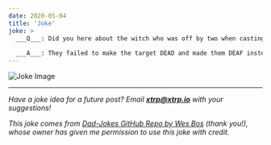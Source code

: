```yaml
---
date: 2020-05-04
title: 'Joke'
joke: >
  ___Q___: Did you here about the witch who was off by two when casting a hex?
  
  ___A___: They failed to make the target DEAD and made them DEAF instead!
---
```


![Joke Image](https://private.xtrp.io/projects/DailyDeveloperJokes/public_image_server/images/5e1259d54c109.png)

---
*Have a joke idea for a future post? Email **[xtrp@xtrp.io](mailto:xtrp@xtrp.io)** with your suggestions!*

*This joke comes from [Dad-Jokes GitHub Repo by Wes Bos](https://github.com/wesbos/dad-jokes) (thank you!), whose owner has given me permission to use this joke with credit.*

<!-- 
Joke text:
**Q**: Did you here about the witch who was off by two when casting a hex?

**A**: They failed to make the target DEAD and made them DEAF instead!
 -->

